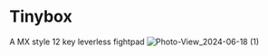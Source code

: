 # Tinybox
A MX style 12 key leverless fightpad 
![Photo-View_2024-06-18 (1)](https://github.com/elberto22/Tinybox/assets/143473536/2d0773ef-abdb-4548-96bd-155a5ac7ac2a)
